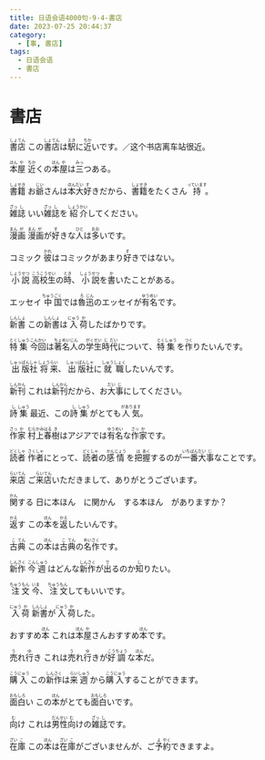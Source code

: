 ```yaml
---
title: 日语会语4000句-9-4-書店
date: 2023-07-25 20:44:37
category:
  - [事, 書店]
tags:
  - 日语会语
  - 書店
---
```


# 書店

<ruby>書<rt>しょ</rt>店<rt>てん</rt></ruby>
<ruby>この<rt></rt>書<rt>しょ</rt>店<rt>てん</rt>は<rt></rt>駅<rt>えき</rt>に<rt></rt>近<rt>ちか</rt>いです。／这个书店离车站很近。</ruby>

<!-- more -->

<ruby>本<rt>ほん</rt>屋<rt>や</rt></ruby>
<ruby>近<rt>ちか</rt>くの<rt></rt>本<rt>ほん</rt>屋<rt>や</rt>は<rt></rt>三<rt>みっ</rt>つある。</ruby>

<ruby>書<rt>しょ</rt>籍<rt>せき</rt></ruby>
<ruby>お<rt></rt>爺<rt>じい</rt>さんは<rt></rt>本<rt>ほん</rt>大<rt>だい</rt>好<rt>す</rt>きだから、<rt></rt>書<rt>しょ</rt>籍<rt>せき</rt>をたくさん<rt></rt>持<rt>っています</rt>。</ruby>

<ruby>雑<rt>ざっ</rt>誌<rt>し</rt></ruby>
<ruby>いい<rt></rt>雑<rt>ざっ</rt>誌<rt>し</rt>を<rt></rt>紹<rt>しょう</rt>介<rt>かい</rt>してください。</ruby>

<ruby>漫<rt>まん</rt>画<rt>が</rt></ruby>
<ruby>漫<rt>まん</rt>画<rt>が</rt>が<rt></rt>好<rt>す</rt>きな<rt></rt>人<rt>ひと</rt>は<rt></rt>多<rt>おお</rt>いです。</ruby>

<ruby>コミック</ruby>
<ruby>彼<rt>かれ</rt>はコミックがあまり<rt></rt>好<rt>す</rt>きではない。</ruby>

<ruby>小<rt>しょう</rt>説<rt>せつ</rt></ruby>
<ruby>高<rt>こう</rt>校<rt>こう</rt>生<rt>せい</rt>の<rt></rt>時<rt>とき</rt>、<rt></rt>小<rt>しょう</rt>説<rt>せつ</rt>を<rt></rt>書<rt>か</rt>いたことがある。</ruby>

<ruby>エッセイ</ruby>
<ruby>中<rt>ちゅう</rt>国<rt>ごく</rt>では<rt></rt>魯<rt>ろ</rt>迅<rt>じん</rt>のエッセイが<rt></rt>有<rt>ゆう</rt>名<rt>めい</rt>です。</ruby>

<ruby>新<rt>しん</rt>書<rt>しょ</rt></ruby>
<ruby>この<rt></rt>新<rt>しん</rt>書<rt>しょ</rt>は<rt></rt>入<rt>にゅう</rt>荷<rt>か</rt>したばかりです。</ruby>

<ruby>特<rt>とく</rt>集<rt>しゅう</rt></ruby>
<ruby>今<rt>こん</rt>回<rt>かい</rt>は<rt></rt>著<rt>ちょ</rt>名<rt>めい</rt>人<rt>じん</rt>の<rt></rt>学<rt>がく</rt>生<rt>せい</rt>時<rt>じ</rt>代<rt>だい</rt>について、<rt></rt>特<rt>とく</rt>集<rt>しゅう</rt>を<rt></rt>作<rt>つく</rt>りたいんです。</ruby>

<ruby>出<rt>しゅっ</rt>版<rt>ぱん</rt>社<rt>しゃ</rt></ruby>
<ruby>将<rt>しょう</rt>来<rt>らい</rt>、<rt></rt>出<rt>しゅっ</rt>版<rt>ぱん</rt>社<rt>しゃ</rt>に<rt></rt>就<rt>しゅう</rt>職<rt>しょく</rt>したいんです。</ruby>

<ruby>新<rt>しん</rt>刊<rt>かん</rt></ruby>
<ruby>これは<rt></rt>新<rt>しん</rt>刊<rt>かん</rt>だから、お<rt></rt>大<rt>だい</rt>事<rt>じ</rt>にしてください。</ruby>

<ruby>詩<rt>し</rt>集<rt>しゅう</rt></ruby>
<ruby>最近、この<rt></rt>詩<rt>し</rt>集<rt>しゅう</rt>がとても<rt></rt>人気<rt>があります</rt>。</ruby>

<ruby>作<rt>さっ</rt>家<rt>か</rt></ruby>
<ruby>村<rt>むら</rt>上<rt>かみ</rt>春<rt>はる</rt>樹<rt>き</rt>はアジアでは<rt></rt>有<rt>ゆう</rt>名<rt>めい</rt>な<rt></rt>作<rt>さっ</rt>家<rt>か</rt>です。</ruby>

<ruby>読<rt>どく</rt>者<rt>しゃ</rt></ruby>
<ruby>作<rt>さく</rt>者<rt>しゃ</rt>にとって、<rt></rt>読<rt>どく</rt>者<rt>しゃ</rt>の<rt></rt>感<rt>かん</rt>情<rt>じょう</rt>を<rt></rt>把<rt>は</rt>握<rt>あく</rt>するのが<rt></rt>一<rt>いち</rt>番<rt>ばん</rt>大<rt>だい</rt>事<rt>じ</rt>なことです。</ruby>

<ruby>来<rt>らい</rt>店<rt>てん</rt></ruby>
<ruby>ご<rt></rt>来<rt>らい</rt>店<rt>てん</rt>いただきまして、ありがとうございます。</ruby>

<ruby>関<rt>かん</rt>する</ruby>
日に本ほん　に関かん　する本ほん　がありますか？

<ruby>返<rt>かえ</rt>す</ruby>
<ruby>この<rt></rt>本<rt>ほん</rt>を<rt></rt>返<rt>かえ</rt>したいんです。</ruby>

<ruby>古<rt>こ</rt>典<rt>てん</rt></ruby>
<ruby>この<rt></rt>本<rt>ほん</rt>は<rt></rt>古<rt>こ</rt>典<rt>てん</rt>の<rt></rt>名<rt>めい</rt>作<rt>さく</rt>です。</ruby>

<ruby>新<rt>しん</rt>作<rt>さく</rt></ruby>
<ruby>今<rt>こん</rt>週<rt>しゅう</rt>はどんな<rt></rt>新<rt>しん</rt>作<rt>さく</rt>が<rt></rt>出<rt>で</rt>るのか<rt></rt>知<rt>し</rt>りたい。</ruby>

<ruby>注<rt>ちゅう</rt>文<rt>もん</rt></ruby>
<ruby>今<rt>いま</rt>、<rt></rt>注<rt>ちゅう</rt>文<rt>もん</rt>してもいいです。</ruby>

<ruby>入<rt>にゅう</rt>荷<rt>か</rt></ruby>
<ruby>新<rt>しん</rt>書<rt>しょ</rt>が<rt></rt>入<rt>にゅう</rt>荷<rt>か</rt>した。</ruby>

<ruby>おすすめ<rt></rt>本<rt>ほん</rt></ruby>
<ruby>これは<rt></rt>本<rt>ほん</rt>屋<rt>や</rt>さんおすすめ<rt></rt>本<rt>ほん</rt>です。</ruby>

<ruby>売<rt>う</rt>れ<rt></rt>行<rt>ゆ</rt>き</ruby>
<ruby>これは<rt></rt>売<rt>う</rt>れ<rt></rt>行<rt>ゆ</rt>きが<rt></rt>好<rt>こう</rt>調<rt>ちょう</rt>な<rt></rt>本<rt>ほん</rt>だ。</ruby>

<ruby>購<rt>こう</rt>入<rt>にゅう</rt></ruby>
<ruby>この<rt></rt>新<rt>しん</rt>作<rt>さく</rt>は<rt></rt>来<rt>らい</rt>週<rt>しゅう</rt>から<rt></rt>購<rt>こう</rt>入<rt>にゅう</rt>することができます。</ruby>

<ruby>面<rt>おも</rt>白<rt>しろ</rt>い</ruby>
<ruby>この<rt></rt>本<rt>ほん</rt>がとても<rt></rt>面<rt>おも</rt>白<rt>しろ</rt>いです。</ruby>

<ruby>向<rt>む</rt>け</ruby>
<ruby>これは<rt></rt>男<rt>だん</rt>性<rt>せい</rt>向<rt>む</rt>けの<rt></rt>雑<rt>ざっ</rt>誌<rt>し</rt>です。</ruby>

<ruby>在<rt>ざい</rt>庫<rt>こ</rt></ruby>
<ruby>この<rt></rt>本<rt>ほん</rt>は<rt></rt>在<rt>ざい</rt>庫<rt>こ</rt>がございませんが、ご<rt></rt>予<rt>よ</rt>約<rt>やく</rt>できますよ。</ruby>

